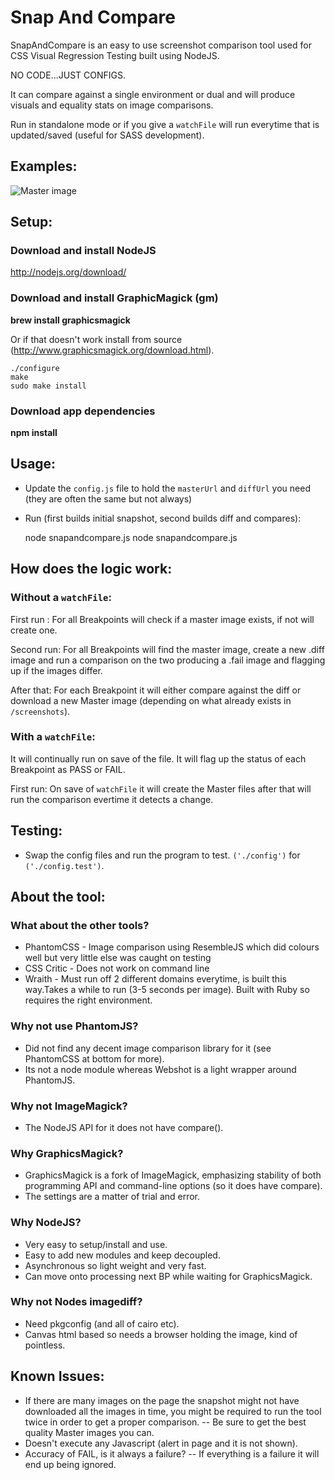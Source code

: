 # Snap And Compare

SnapAndCompare is an easy to use screenshot comparison tool used for CSS Visual Regression Testing built using NodeJS.

NO CODE...JUST CONFIGS.

It can compare against a single environment or dual and will produce visuals and equality stats on image comparisons.

Run in standalone mode or if you give a `watchFile` will run everytime that is updated/saved (useful for SASS development).

## Examples:

![Master image](http://i866.photobucket.com/albums/ab227/craigtaub/about_zpsec20c088.jpg "Master image")

## Setup:

### Download and install NodeJS
http://nodejs.org/download/

### Download and install GraphicMagick (gm)
<b>brew install graphicsmagick</b>

Or if that doesn't work install from source (http://www.graphicsmagick.org/download.html).

    ./configure
    make
    sudo make install

### Download app dependencies
<b>npm install</b>

## Usage:
- Update the `config.js` file to hold the `masterUrl` and `diffUrl` you need (they are often the same but not always)
- Run (first builds initial snapshot, second builds diff and compares):

    node snapandcompare.js
    node snapandcompare.js

## How does the logic work:

### Without a `watchFile`:

First run :
For all Breakpoints will check if a master image exists, if not will create one.

Second run:
For all Breakpoints will find the master image, create a new .diff image and run a comparison on the two producing a .fail image and flagging up if the images differ.

After that:
For each Breakpoint it will either compare against the diff or download a new Master image (depending on what already exists in `/screenshots`).

### With a `watchFile`:
It will continually run on save of the file. It will flag up the status of each Breakpoint as PASS or FAIL.

First run:
On save of `watchFile` it will create the Master files after that will run the comparison evertime it detects a change.

## Testing:
- Swap the config files and run the program to test. `('./config')` for `('./config.test')`.

## About the tool:

### What about the other tools?
- PhantomCSS - Image comparison using ResembleJS which did colours well but very little else was caught on testing
- CSS Critic - Does not work on command line
- Wraith - Must run off 2 different domains everytime, is built this way.Takes a while to run (3-5 seconds per image). Built with Ruby so requires the right environment.

### Why not use PhantomJS?
- Did not find any decent image comparison library for it (see PhantomCSS at bottom for more).
- Its not a node module whereas Webshot is a light wrapper around PhantomJS.

### Why not ImageMagick?
- The NodeJS API for it does not have compare().

### Why GraphicsMagick?
- GraphicsMagick is a fork of ImageMagick, emphasizing stability of both programming API and command-line options (so it does have compare).
- The settings are a matter of trial and error.

### Why NodeJS?
- Very easy to setup/install and use.
- Easy to add new modules and keep decoupled.
- Asynchronous so light weight and very fast.
- Can move onto processing next BP while waiting for GraphicsMagick.

### Why not Nodes imagediff?
- Need pkgconfig (and all of cairo etc).
- Canvas html based so needs a browser holding the image, kind of pointless.

## Known Issues:
- If there are many images on the page the snapshot might not have downloaded all the images in time, you might be required to run the tool twice in order to get a proper comparison.
-- Be sure to get the best quality Master images you can.
- Doesn't execute any Javascript (alert in page and it is not shown).
- Accuracy of FAIL, is it always a failure?
-- If everything is a failure it will end up being ignored.

